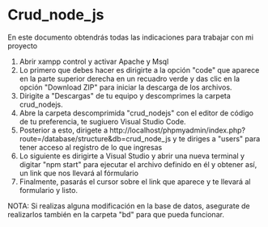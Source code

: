 # Crud_node_js
En este documento obtendrás todas las indicaciones para trabajar con mi proyecto
1. Abrir xampp control y activar Apache y Msql
2. Lo primero que debes hacer es dirigirte a la opción "code" que aparece en la parte superior derecha en un recuadro verde y das clic en la opción "Download ZIP" para iniciar la descarga de los archivos.
3. Dirigite a "Descargas" de tu equipo y descomprimes la carpeta crud_nodejs.
4. Abre la carpeta descomprimida "crud_nodejs" con el editor de código de tu preferencia, te sugiuero Visual Studio Code.
5. Posterior a esto, dirigete a http://localhost/phpmyadmin/index.php?route=/database/structure&db=crud_node_js y te diriges a "users" para tener acceso al registro de lo que ingresas
6. Lo siguiente es dirigirte a Visual Studio y abrir una nueva terminal y digitar "npm start"  para ejecutar el archivo definido en él y obtener así, un link que nos llevará al fórmulario
7. Finalmente, pasarás el cursor sobre el link que aparece y te llevará al formulario y listo.

NOTA: Si realizas alguna modificación en la base de datos, asegurate de realizarlos también en la carpeta "bd" para que pueda funcionar.
